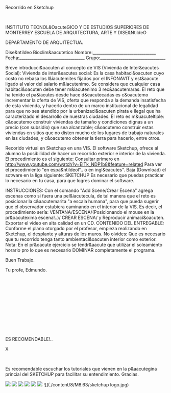 

Recorrido en Sketchup




 
 


INSTITUTO TECNOL&OacuteGICO Y DE ESTUDIOS SUPERIORES DE MONTERREY 
ESCUELA DE ARQUITECTURA, ARTE Y DISE&NtildeO 

DEPARTAMENTO DE ARQUITECTUA.


Dise&ntildeo Bioclim&aacutetico
Nombre:_______________________________ 
Fecha:________________________________ 
Grupo:________________________________ 

Breve introducci&oacuten al concepto de VIS (Vivienda de Inter&eacutes Social): 
 Vivienda de inter&eacutes social: Es la casa habitaci&oacuten cuyo costo no rebasa los l&iacutemites fijados por el INFONAVIT y est&aacute ligado al valor del salario m&iacutenimo. 
 Se considera que cualquier casa habitaci&oacuten debe tener m&iacutenimo 3 rec&aacutemaras. El reto que ha tenido el pa&iacutes desde hace d&eacutecadas es c&oacutemo incrementar la oferta de VIS, oferta que responda a la demanda insatisfecha de esta vivienda, y hacerlo dentro de un marco institucional de legalidad para que no sea atendido por la urbanizaci&oacuten pirata e ilegal que ha caracterizado el desarrollo de nuestras ciudades.
 El reto es m&uacuteltiple: c&oacutemo construir viviendas de tamaño y condiciones dignas a un precio (con subsidio) que sea alcanzable; c&oacutemo construir estas viviendas en sitios que no disten mucho de los lugares de trabajo naturales en las ciudades, y c&oacutemo obtener la tierra para hacerlo, entre otros. 

Recorido virtual en Sketchup en una VIS. 
El software Sketchup, ofrece al alumno la posibilidad de hacer un recorrido exterior e interior de la vivienda. 
El procedimiento es el siguiente: Consultar primero en http://www.youtube.com/watch?v=ElTk_NDP1b8&feature=related Para ver el procedimiento "en espa&ntildeol".. o en ingl&eacutes". 
Baja (Download) el sotware en la liga siguiente: SKETCHUP
Es necesario que puedas practicar lo necesario en tu casa, para que logres dominar el software. 

INSTRUCCIONES: 
Con el comando "Add Scene/Crear Escena" agrega escenas como si fuera una pel&iacutecula, de tal manera que el reto es posicionar la c&aacutemarita "a escala humana", para que pueda sugerir que el observador estubiera caminando en el interior de la VIS. Es decir, el procedimiento sería: VENTANA/ESCENA/(Posicionando el mouse en la pr&oacutexima escena!..)/ CREAR ESCENA/ y Reproducir animaci&oacuten.
 Exportar el video en alta calidad en un CD. 
CONTENIDO DEL ENTREGABLE: 
Conforme el plano otorgado por el profesor, empieza realizando en Sketchup, el desplante y alturas de los muros. No olvides: Que es necesario que tu recorrido tenga tanto ambientaci&oacuten interior como exterior.
 Nota: En el pr&oacute ejercicio se tendr&aacute que utilizar el soleamiento horario pro lo que es necesario DOMINAR completamente el programa. 

Buen Trabajo.

Tu profe, 
Edmundo.







 




 

















 












 









 
 

 
















ES RECOMENDABLE!..




X




 



 
Es recomendable escuchar los tutoriales que vienen en la p&aacutegina princial del SKETCHUP para facilitar su entendimiento. 
Gracias.



![](./content/8/M8.63/interes.1.jpg)
![](./content/8/M8.63/IMG_0029.JPG)
![](./content/8/M8.63/IMG_0026.JPG)
![](./content/8/M8.63/IMG_0040.JPG)
![](./content/8/M8.63/interes.social.2.jpg)
![](./content/8/M8.63/sugerencias.gif)
![](./content/8/M8.63/sketchup logo.jpg)
